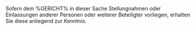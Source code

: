 Sofern dem %GERICHT% in dieser Sache Stellungnahmen oder Einlassungen anderer Personen oder weiterer Beteiligter vorliegen, erhalten Sie diese anliegend zur Kenntnis. 